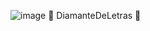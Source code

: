 ![image](https://user-images.githubusercontent.com/127152046/236307950-02bd6f31-9022-436a-8532-9df9fb5179b4.png)
💎 DiamanteDeLetras 💎
